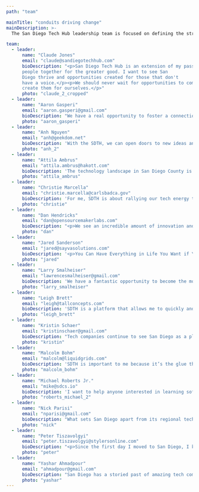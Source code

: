 ```yaml
---
path: "team"

mainTitle: "conduits driving change"
mainDescription: >-
  The San Diego Tech Hub leadership team is focused on defining the strategic direction across the various Pillars of Tech Excellence.  Their goal is to build bridges, create connections, and drive the San Diego Tech Hub community towards change being champions to challenge the status quo.

team:
  - leader:
      name: "Claude Jones"
      email: "claude@sandiegotechhub.com"
      bioDescription: "<p>San Diego Tech Hub is an extension of my passion to bring
      people together for the greater good. I want to see San
      Diego thrive and opportunities created for those that don't
      have a voice.</p><p>We should never wait for opportunities to come when we can
      create them for ourselves.</p>"
      photo: "claude_2_cropped"
  - leader:
      name: "Aaron Gasperi"
      email: "aaron.gasperi@gmail.com"
      bioDescription: "We have a real opportunity to foster a connection between technology experts in industry and those who are looking to learn."
      photo: "aaron_gasperi"
  - leader:
      name: "Anh Nguyen"
      email: "anh@geekdom.net"
      bioDescription: 'With the SDTH, we can open doors to new ideas and opportunities, bridge connections, foster an inclusive and welcoming environment, and appreciate the diverse backgrounds of those around us.'
      photo: "anh_2"
  - leader:
      name: "Attila Ambrus"
      email: "attila.ambrus@hakott.com"
      bioDescription: 'The technology landscape in San Diego County is rapidly changing. Connecting tech professionals with opportunities, creating a network that helps to shape the whole county, providing better representation to the members of this community is something that I am happy to be a part of.'
      photo: "attila_ambrus"
  - leader:
      name: "Christie Marcella"
      email: "christie.marcella@carlsbadca.gov"
      bioDescription: 'For me, SDTH is about rallying our tech energy to improve the lives of people in our communities. San Diego should be known as the place where you can fulfill your potential regardless of your background, race or gender.'
      photo: "christie"
  - leader:
      name: "Dan Hendricks"
      email: "dan@opensourcemakerlabs.com"
      bioDescription: "<p>We see an incredible amount of innovation and entrepreneurship in this region. From the many microbreweries in the area, to advanced manufacturing companies, to energy and defense industries, to new technology startups – it's an area with incredible economic variety.</p><p>Combined with quality schools in the region, there's potential for significant sustained growth, creating more opportunities for the people that live here. SDTH can be a catalyst to connect people and opportunities in unique ways that truly make a difference.</p>"
      photo: "dan"
  - leader:
      name: "Jared Sanderson"
      email: "jared@sayvasolutions.com"
      bioDescription: '<p>You Can Have Everything in Life You Want if You Will Just Help Enough Other People Get What They Want.&rdquo; Zig Ziglar</p><p>As part of the Community Pillar, I am passionate about bringing the community together to achieve greatness for the San Diego technology ecosystem.</p>'
      photo: "jared"
  - leader:
      name: "Larry Smalheiser"
      email: "lawrencesmalheiser@gmail.com"
      bioDescription: 'We have a fantastic opportunity to become the most successful local medium for people, organizations and businesses to come together and create value for all parties. I look forward to helping San Diego Tech Hub clarify, formalize and grow into a powerful, well-known resource for the region.'
      photo: "larry_smalheiser"
  - leader:
      name: "Leigh Brett"
      email: "leigh@tallconcepts.com"
      bioDescription: 'SDTH is a platform that allows me to quickly and easily give something back to my local community. I can give time, resource, and advice to other conduits who need it, while making new connections and advancing my skills through knowledge sharing with my peers.'
      photo: "leigh_brett"
  - leader:
      name: "Kristin Schaer"
      email: "kristinschaer@gmail.com"
      bioDescription: "Tech companies continue to see San Diego as a place to grow their organizations and also to attract and retain quality talent. I look forward to helping bridge the gap between companies, community and talent and finding fun innovative ways of attracting talent to the city we love!"
      photo: "kristin"
  - leader:
      name: "Malcolm Bohm"
      email: "malcolm@liquidgrids.com"
      bioDescription: 'SDTH is important to me because it’s the glue that brings all tech sectors together to form a greater movement for social impact.'
      photo: "malcolm_bohm"
  - leader:
      name: "Michael Roberts Jr."
      email: "mike@sdcs.io"
      bioDescription: 'I want to help anyone interested in learning software engineering to gain the skills needed to transition into a career in technology.'
      photo: "roberts_michael_2"
  - leader:
      name: "Nick Parisi"
      email: "nparisi@gmail.com"
      bioDescription: "What sets San Diego apart from its regional tech peers is a genuinely positive culture built around collaboration. There’s a true sense of community and a feeling that a win for one, is a win for all. That’s what SDTH is about, and that’s what I’m about. It's a perfect match."
      photo: "nick"
  - leader:
      name: "Peter Tiszavolgyi"
      email: "peter.tiszavolgyi@stylersonline.com"
      bioDescription: "<p>Since the first day I moved to San Diego, I knew I found the place I wanted to call Home. I have gotten a lot out of our community and from the people living here. I always want to give back more than I receive, and San Diego Tech Hub is the best place for giving back to the community wherever I can. I love connecting people, and seeing their success makes me very happy.</p><p>I believe that by combining forces, we can build a strong tech community in San Diego and make this paradise an even better place. All the people I have met through SDTH motivate me to achieve this goal.</p>"
      photo: "peter"
  - leader:
      name: "Yashar Ahmadpour"
      email: "ahmadpour@gmail.com"
      bioDescription: "San Diego has a storied past of amazing tech companies. I want to help ensure we bring that back, so that my daughter and other children will want to build the future right here in San Diego."
      photo: "yashar"
---
```

